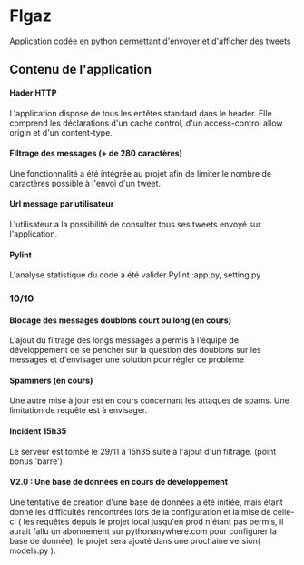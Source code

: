# Flgaz

Application codée en python permettant d'envoyer et d'afficher des tweets 

## Contenu de l'application

#### Hader HTTP

L'application dispose de tous les entêtes standard dans le header. Elle comprend les déclarations d'un cache control, d'un access-control allow origin et d'un content-type.

#### Filtrage des messages (+ de 280 caractères)

Une fonctionnalité a été intégrée au projet afin de limiter le nombre de caractères possible à l'envoi d'un tweet.

#### Url message par utilisateur

L'utilisateur a la possibilité de consulter tous ses tweets envoyé sur l'application.

#### Pylint 

L'analyse statistique du code a été valider Pylint :app.py, setting.py
### 10/10

#### Blocage des messages doublons court ou long (en cours) 

L'ajout du filtrage des longs messages a permis à l'équipe de développement de se pencher sur la question des doublons sur les messages et d'envisager une solution pour régler ce problème 

#### Spammers (en cours)

Une autre mise à jour est en cours concernant les attaques de spams. Une limitation de requête est à envisager. 

#### Incident 15h35

Le serveur est tombé le 29/11 à 15h35 suite à l'ajout d'un filtrage. (point bonus 'barre')

#### V2.0 : Une base de données en cours de développement
Une tentative de création d'une base de données a été initiée, mais étant donné les difficultés rencontrées lors de la configuration et la mise de celle-ci ( les requêtes depuis le projet local jusqu'en prod n'étant pas permis, il aurait fallu un abonnement sur pythonanywhere.com pour configurer la base de donnée), le projet sera ajouté dans une prochaine version( models.py ).
